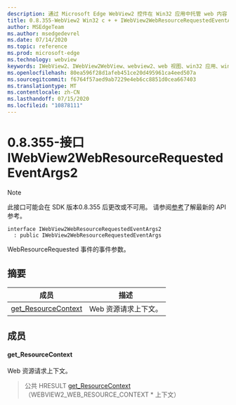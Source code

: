 ```yaml
---
description: 通过 Microsoft Edge WebView2 控件在 Win32 应用中托管 web 内容
title: 0.8.355-WebView2 Win32 c + + IWebView2WebResourceRequestedEventArgs2
author: MSEdgeTeam
ms.author: msedgedevrel
ms.date: 07/14/2020
ms.topic: reference
ms.prod: microsoft-edge
ms.technology: webview
keywords: IWebView2、IWebView2WebView、webview2、web 视图、win32 应用、win32、edge
ms.openlocfilehash: 80ea596f28d1afeb451ce20d495961ca4eed507a
ms.sourcegitcommit: f6764f57aed9ab7229e4eb6cc8851d0cea667403
ms.translationtype: MT
ms.contentlocale: zh-CN
ms.lasthandoff: 07/15/2020
ms.locfileid: "10878111"
---
```

# 0.8.355-接口 IWebView2WebResourceRequestedEventArgs2 

> [!NOTE]
> 此接口可能会在 SDK 版本0.8.355 后更改或不可用。 请参阅[参考](../../../webview2-api-reference.md)了解最新的 API 参考。

```
interface IWebView2WebResourceRequestedEventArgs2
  : public IWebView2WebResourceRequestedEventArgs
```

WebResourceRequested 事件的事件参数。

## 摘要

 成员                        | 描述
--------------------------------|---------------------------------------------
[get_ResourceContext](#get_resourcecontext) | Web 资源请求上下文。

## 成员

#### get_ResourceContext 

Web 资源请求上下文。

> 公共 HRESULT [get_ResourceContext](#get_resourcecontext)（WEBVIEW2_WEB_RESOURCE_CONTEXT * 上下文）

